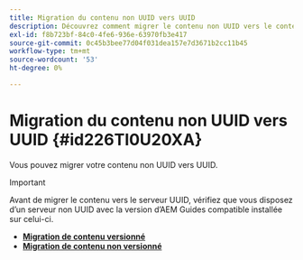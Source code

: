 ```yaml
---
title: Migration du contenu non UUID vers UUID
description: Découvrez comment migrer le contenu non UUID vers le contenu UID
exl-id: f8b723bf-84c0-4fe6-936e-63970fb3e417
source-git-commit: 0c45b3bee77d04f031dea157e7d3671b2cc11b45
workflow-type: tm+mt
source-wordcount: '53'
ht-degree: 0%

---
```


# Migration du contenu non UUID vers UUID {#id226TI0U20XA}


Vous pouvez migrer votre contenu non UUID vers UUID.

>[!IMPORTANT]
>
> Avant de migrer le contenu vers le serveur UUID, vérifiez que vous disposez d’un serveur non UUID avec la version d’AEM Guides compatible installée sur celui-ci.



* [**Migration de contenu versionné**](./migrate-non-uuid-uuid-with-versions.md)
* [**Migration de contenu non versionné**](./migrate-non-uuid-uuid-without-versions.md)

